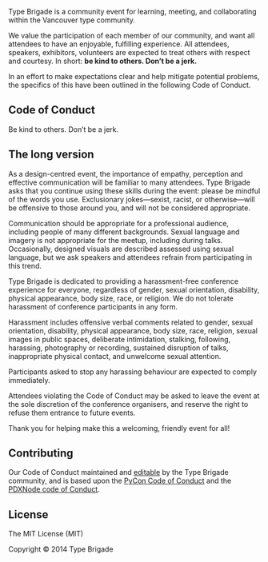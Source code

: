 Type Brigade is a community event for learning, meeting, and collaborating within the Vancouver type community.

We value the participation of each member of our community, and want all attendees to have an enjoyable, fulfilling experience. All attendees, speakers, exhibitors, volunteers are expected to treat others with respect and courtesy. In short: __be kind to others. Don’t be a jerk.__

In an effort to make expectations clear and help mitigate potential problems, the specifics of this have been outlined in the following Code of Conduct.

## Code of Conduct

Be kind to others. Don’t be a jerk.

## The long version

As a design-centred event, the importance of empathy, perception and effective communication will be familiar to many attendees. Type Brigade asks that you continue using these skills during the event: please be mindful of the words you use. Exclusionary jokes—sexist, racist, or otherwise—will be offensive to those around you, and will not be considered appropriate.

Communication should be appropriate for a professional audience, including people of many different backgrounds. Sexual language and imagery is not appropriate for the meetup, including during talks. Occasionally, designed visuals are described assessed using sexual language, but we ask speakers and attendees refrain from participating in this trend.

Type Brigade is dedicated to providing a harassment-free conference experience for everyone, regardless of gender, sexual orientation, disability, physical appearance, body size, race, or religion. We do not tolerate harassment of conference participants in any form.

Harassment includes offensive verbal comments related to gender, sexual orientation, disability, physical appearance, body size, race, religion, sexual images in public spaces, deliberate intimidation, stalking, following, harassing, photography or recording, sustained disruption of talks, inappropriate physical contact, and unwelcome sexual attention.

Participants asked to stop any harassing behaviour are expected to comply immediately.

Attendees violating the Code of Conduct may be asked to leave the event at the sole discretion of the conference organisers, and reserve the right to refuse them entrance to future events.

Thank you for helping make this a welcoming, friendly event for all!

## Contributing

Our Code of Conduct maintained and [editable](#) by the Type Brigade community, and is based upon the [PyCon Code of Conduct](https://us.pycon.org/2012/codeofconduct/) and the [PDXNode code of Conduct](https://github.com/PDXNode/pdxnode/blob/master/code-of-conduct.md#code-of-conduct).

## License

The MIT License (MIT)

Copyright © 2014 Type Brigade